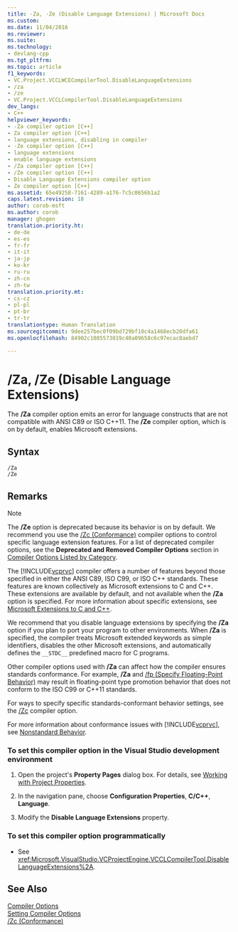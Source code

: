 ```yaml
---
title: -Za, -Ze (Disable Language Extensions) | Microsoft Docs
ms.custom: 
ms.date: 11/04/2016
ms.reviewer: 
ms.suite: 
ms.technology:
- devlang-cpp
ms.tgt_pltfrm: 
ms.topic: article
f1_keywords:
- VC.Project.VCCLWCECompilerTool.DisableLanguageExtensions
- /za
- /ze
- VC.Project.VCCLCompilerTool.DisableLanguageExtensions
dev_langs:
- C++
helpviewer_keywords:
- -Za compiler option [C++]
- Za compiler option [C++]
- language extensions, disabling in compiler
- -Ze compiler option [C++]
- language extensions
- enable language extensions
- /Za compiler option [C++]
- /Ze compiler option [C++]
- Disable Language Extensions compiler option
- Ze compiler option [C++]
ms.assetid: 65e49258-7161-4289-a176-7c5c0656b1a2
caps.latest.revision: 18
author: corob-msft
ms.author: corob
manager: ghogen
translation.priority.ht:
- de-de
- es-es
- fr-fr
- it-it
- ja-jp
- ko-kr
- ru-ru
- zh-cn
- zh-tw
translation.priority.mt:
- cs-cz
- pl-pl
- pt-br
- tr-tr
translationtype: Human Translation
ms.sourcegitcommit: 9dee257bec0f09bd729bf10c4a1468ecb20dfa61
ms.openlocfilehash: 84902c1085573019c40a09658c6c97ecac8aebd7

---
```

# /Za, /Ze (Disable Language Extensions)
The **/Za** compiler option emits an error for language constructs that are not compatible with ANSI C89 or ISO C++11. The **/Ze** compiler option, which is on by default, enables Microsoft extensions.  
  
## Syntax  
  
```  
/Za  
/Ze  
```  
  
## Remarks  
  
> [!NOTE]
>  The **/Ze** option is deprecated because its behavior is on by default. We recommend you use the [/Zc (Conformance)](../../build/reference/zc-conformance.md) compiler options to control specific language extension features. For a list of deprecated compiler options, see the **Deprecated and Removed Compiler Options** section in [Compiler Options Listed by Category](../../build/reference/compiler-options-listed-by-category.md).  
  
 The [!INCLUDE[vcprvc](../../build/includes/vcprvc_md.md)] compiler offers a number of features beyond those specified in either the ANSI C89, ISO C99, or ISO C++ standards. These features are known collectively as Microsoft extensions to C and C++. These extensions are available by default, and not available when the **/Za** option is specified. For more information about specific extensions, see [Microsoft Extensions to C and C++](../../build/reference/microsoft-extensions-to-c-and-cpp.md).  
  
 We recommend that you disable language extensions by specifying the **/Za** option if you plan to port your program to other environments. When **/Za** is specified, the compiler treats Microsoft extended keywords as simple identifiers, disables the other Microsoft extensions, and automatically defines the `__STDC__` predefined macro for C programs.  
  
 Other compiler options used with **/Za** can affect how the compiler ensures standards conformance. For example, **/Za** and [/fp (Specify Floating-Point Behavior)](../../build/reference/fp-specify-floating-point-behavior.md) may result in floating-point type promotion behavior that does not conform to the ISO C99 or C++11 standards.  
  
 For ways to specify specific standards-conformant behavior settings, see the [/Zc](../../build/reference/zc-conformance.md) compiler option.  
  
 For more information about conformance issues with [!INCLUDE[vcprvc](../../build/includes/vcprvc_md.md)], see [Nonstandard Behavior](../../cpp/nonstandard-behavior.md).  
  
### To set this compiler option in the Visual Studio development environment  
  
1.  Open the project's **Property Pages** dialog box. For details, see [Working with Project Properties](../../ide/working-with-project-properties.md).  
  
2.  In the navigation pane, choose **Configuration Properties**, **C/C++**, **Language**.  
  
3.  Modify the **Disable Language Extensions** property.  
  
### To set this compiler option programmatically  
  
-   See <xref:Microsoft.VisualStudio.VCProjectEngine.VCCLCompilerTool.DisableLanguageExtensions%2A>.  
  
## See Also  
 [Compiler Options](../../build/reference/compiler-options.md)   
 [Setting Compiler Options](../../build/reference/setting-compiler-options.md)   
 [/Zc (Conformance)](../../build/reference/zc-conformance.md)


<!--HONumber=Jan17_HO1-->


